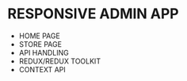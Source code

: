 # RESPONSIVE ADMIN APP

- HOME PAGE
- STORE PAGE
- API HANDLING
- REDUX/REDUX TOOLKIT
- CONTEXT API
